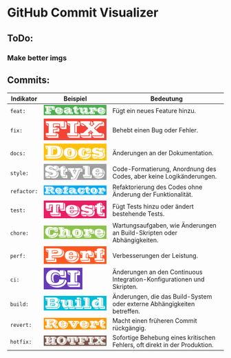 # GitHub Commit Visualizer
## ToDo:

### Make better imgs

## Commits:

| **Indikator** | **Beispiel**                    | **Bedeutung**                                                              |
|---------------|---------------------------------|----------------------------------------------------------------------------|
| `feat:`       | ![feat](icons/feat.png)         | Fügt ein neues Feature hinzu.                                              |
| `fix:`        | ![fix](icons/fix.png)           | Behebt einen Bug oder Fehler.                                              |
| `docs:`       | ![docs](icons/docs.png)         | Änderungen an der Dokumentation.                                           |
| `style:`      | ![style](icons/style.png)       | Code-Formatierung, Anordnung des Codes, aber keine Logikänderungen.        |
| `refactor:`   | ![refactor](icons/refactor.png) | Refaktorierung des Codes ohne Änderung der Funktionalität.                 |
| `test:`       | ![test](icons/test.png)         | Fügt Tests hinzu oder ändert bestehende Tests.                             |
| `chore:`      | ![chore](icons/chore.png)       | Wartungsaufgaben, wie Änderungen an Build-Skripten oder Abhängigkeiten.    |
| `perf:`       | ![perf](icons/perf.png)         | Verbesserungen der Leistung.                                               |
| `ci:`         | ![ci](icons/ci.png)             | Änderungen an den Continuous Integration-Konfigurationen und Skripten.     |
| `build:`      | ![build](icons/build.png)       | Änderungen, die das Build-System oder externe Abhängigkeiten betreffen.    |
| `revert:`     | ![revert](icons/revert.png)     | Macht einen früheren Commit rückgängig.                                    |
| `hotfix:`     | ![hotfix](icons/hotfix.png)     | Sofortige Behebung eines kritischen Fehlers, oft direkt in der Produktion. |
